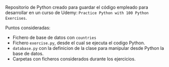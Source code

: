 Repositorio de Python creado para guardar el código empleado para desarrollar en un curso de Udemy: `Practice Python with 100 Python Exercises`.

Puntos consideradas:
- Fichero de base de datos con `countries`
- Fichero `exercise.py`, desde el cual se ejecuta el codigo Python.
- `database.py` con la definicion de la clase para manipular desde Python la base de datos.
- Carpetas con ficheros considerados durante los ejercicios.